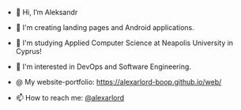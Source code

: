 - 👋 Hi, I’m Aleksandr

- 🌱 I'm creating landing pages and Android applications.
- 📖 I'm studying Applied Computer Science at Neapolis University in Cyprus!
- 💞️ I'm interested in DevOps and Software Engineering.
- @  My website-portfolio: https://alexarlord-boop.github.io/web/
- 📫 How to reach me: [@alexarlord](https://t.me/alexarlord)

